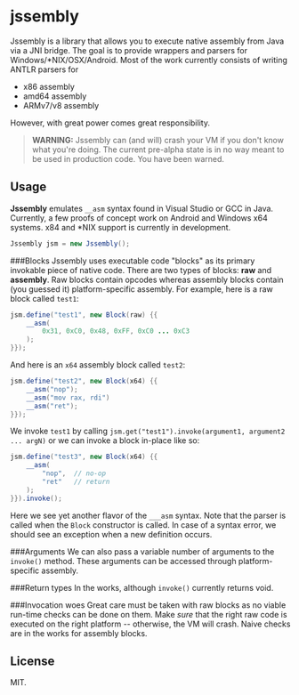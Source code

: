 jssembly
========

Jssembly is a library that allows you to execute native assembly from Java via a JNI bridge. The goal is to provide wrappers and parsers for Windows/*NIX/OSX/Android. Most of the work currently consists of writing ANTLR parsers for

  - x86 assembly
  - amd64 assembly
  - ARMv7/v8 assembly

However, with great power comes great responsibility.
 
> **WARNING:** Jssembly can (and will) crash your VM if you don't know what you're doing. The current pre-alpha state is in no way meant to be used in production code. You have been warned.

Usage
----

**Jssembly** emulates ```__asm``` syntax found in Visual Studio or GCC in Java. Currently, a few proofs of concept work on Android and Windows x64 systems. x84 and *NIX support is currently in development.

``` java
Jssembly jsm = new Jssembly();
```
###Blocks
Jssembly uses  executable code "blocks" as its primary invokable piece of native code. There are two types of blocks: **raw** and **assembly**. Raw blocks contain opcodes whereas assembly blocks contain (you guessed it) platform-specific assembly. For example, here is a raw block called ```test1```:

``` java
jsm.define("test1", new Block(raw) {{
	__asm(
		0x31, 0xC0, 0x48, 0xFF, 0xC0 ... 0xC3
	);
}});
```

And here is an ```x64``` assembly block called ```test2```:
``` java
jsm.define("test2", new Block(x64) {{
	__asm("nop");
	__asm("mov rax, rdi")
	__asm("ret");
}});
```

We invoke ```test1``` by calling ```jsm.get("test1").invoke(argument1, argument2 ... argN)``` or we can invoke a block in-place like so:
``` java
jsm.define("test3", new Block(x64) {{
	__asm(
		"nop",  // no-op
		"ret"   // return
	);
}}).invoke();
```
Here we see yet another flavor of the ```___asm``` syntax. Note that the parser is called when the ```Block``` constructor is called. In case of a syntax error, we should see an exception when a new definition occurs.

###Arguments
We can also pass a variable number of arguments to the ```invoke()``` method. These arguments can be accessed through platform-specific assembly.

###Return types
In the works, although ```invoke()``` currently returns void.

###Invocation woes
Great care must be taken with raw blocks as no viable run-time checks can be done on them. Make *sure* that the right raw code is executed on the right platform -- otherwise, the VM will crash. Naive checks are in the works for assembly blocks.

License
----

MIT.
